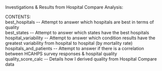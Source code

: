 Investigations & Results from Hospital Compare Analysis:

CONTENTS:  
best_hospitals -- Attempt to answer which hospitals are best in terms of quality  
best_states -- Attempt to answer which states have the best hospitals  
hospital_variability -- Attempt to answer which condition results have the greatest variability from hospital to hospital (by mortality rate)  
hospitals_and_patients -- Attempt to answer if there is a correlation between HCAHPS survey responses & hospital quality  
quality_score_calc -- Details how I derived quality from Hospital Compare data  

